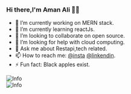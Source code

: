 ### Hi there,I'm Aman Ali 🤙🤙

- 🔭 I’m currently working on MERN stack.
- 🌱 I’m currently learning reactJs.
- 👯 I’m looking to collaborate on open source.
- 🤔 I’m looking for help with cloud computing.
- 💬 Ask me about Restapi,tech related.
- 📫 How to reach me: [@insta](Instagram.com/ama_n169)  [@linkendin](https://www.linkedin.com/in/amaan-ali-26b72b19b).
- ⚡ Fun fact: Black apples exist.

![Info](https://github-readme-stats.vercel.app/api?username=VenomFate-619&show_icons=true&theme=radical)
<br/>
![Info](https://visitor-badge.laobi.icu/badge?page_id=VenomFate-619.VenomFate-619)

